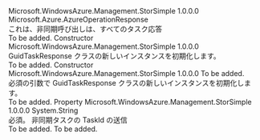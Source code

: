 <Type Name="GuidTaskResponse" FullName="Microsoft.WindowsAzure.Management.StorSimple.Models.GuidTaskResponse">
  <TypeSignature Language="C#" Value="public class GuidTaskResponse : Microsoft.Azure.AzureOperationResponse" />
  <TypeSignature Language="ILAsm" Value=".class public auto ansi beforefieldinit GuidTaskResponse extends Microsoft.Azure.AzureOperationResponse" />
  <TypeSignature Language="DocId" Value="T:Microsoft.WindowsAzure.Management.StorSimple.Models.GuidTaskResponse" />
  <TypeSignature Language="VB.NET" Value="Public Class GuidTaskResponse&#xA;Inherits AzureOperationResponse" />
  <TypeSignature Language="F#" Value="type GuidTaskResponse = class&#xA;    inherit AzureOperationResponse" />
  <AssemblyInfo>
    <AssemblyName>Microsoft.WindowsAzure.Management.StorSimple</AssemblyName>
    <AssemblyVersion>1.0.0.0</AssemblyVersion>
  </AssemblyInfo>
  <Base>
    <BaseTypeName>Microsoft.Azure.AzureOperationResponse</BaseTypeName>
  </Base>
  <Interfaces />
  <Docs>
    <summary>
            これは、非同期呼び出しは、すべてのタスク応答
            </summary>
    <remarks>To be added.</remarks>
  </Docs>
  <Members>
    <Member MemberName=".ctor">
      <MemberSignature Language="C#" Value="public GuidTaskResponse ();" />
      <MemberSignature Language="ILAsm" Value=".method public hidebysig specialname rtspecialname instance void .ctor() cil managed" />
      <MemberSignature Language="DocId" Value="M:Microsoft.WindowsAzure.Management.StorSimple.Models.GuidTaskResponse.#ctor" />
      <MemberSignature Language="VB.NET" Value="Public Sub New ()" />
      <MemberType>Constructor</MemberType>
      <AssemblyInfo>
        <AssemblyName>Microsoft.WindowsAzure.Management.StorSimple</AssemblyName>
        <AssemblyVersion>1.0.0.0</AssemblyVersion>
      </AssemblyInfo>
      <Parameters />
      <Docs>
        <summary>
            GuidTaskResponse クラスの新しいインスタンスを初期化します。
            </summary>
        <remarks>To be added.</remarks>
      </Docs>
    </Member>
    <Member MemberName=".ctor">
      <MemberSignature Language="C#" Value="public GuidTaskResponse (string taskId);" />
      <MemberSignature Language="ILAsm" Value=".method public hidebysig specialname rtspecialname instance void .ctor(string taskId) cil managed" />
      <MemberSignature Language="DocId" Value="M:Microsoft.WindowsAzure.Management.StorSimple.Models.GuidTaskResponse.#ctor(System.String)" />
      <MemberSignature Language="VB.NET" Value="Public Sub New (taskId As String)" />
      <MemberSignature Language="F#" Value="new Microsoft.WindowsAzure.Management.StorSimple.Models.GuidTaskResponse : string -&gt; Microsoft.WindowsAzure.Management.StorSimple.Models.GuidTaskResponse" Usage="new Microsoft.WindowsAzure.Management.StorSimple.Models.GuidTaskResponse taskId" />
      <MemberType>Constructor</MemberType>
      <AssemblyInfo>
        <AssemblyName>Microsoft.WindowsAzure.Management.StorSimple</AssemblyName>
        <AssemblyVersion>1.0.0.0</AssemblyVersion>
      </AssemblyInfo>
      <Parameters>
        <Parameter Name="taskId" Type="System.String" />
      </Parameters>
      <Docs>
        <param name="taskId">To be added.</param>
        <summary>
            必須の引数で GuidTaskResponse クラスの新しいインスタンスを初期化します。
            </summary>
        <remarks>To be added.</remarks>
      </Docs>
    </Member>
    <Member MemberName="TaskId">
      <MemberSignature Language="C#" Value="public string TaskId { get; set; }" />
      <MemberSignature Language="ILAsm" Value=".property instance string TaskId" />
      <MemberSignature Language="DocId" Value="P:Microsoft.WindowsAzure.Management.StorSimple.Models.GuidTaskResponse.TaskId" />
      <MemberSignature Language="VB.NET" Value="Public Property TaskId As String" />
      <MemberSignature Language="F#" Value="member this.TaskId : string with get, set" Usage="Microsoft.WindowsAzure.Management.StorSimple.Models.GuidTaskResponse.TaskId" />
      <MemberType>Property</MemberType>
      <AssemblyInfo>
        <AssemblyName>Microsoft.WindowsAzure.Management.StorSimple</AssemblyName>
        <AssemblyVersion>1.0.0.0</AssemblyVersion>
      </AssemblyInfo>
      <ReturnValue>
        <ReturnType>System.String</ReturnType>
      </ReturnValue>
      <Docs>
        <summary>
            必須。 非同期タスクの TaskId の送信
            </summary>
        <value>To be added.</value>
        <remarks>To be added.</remarks>
      </Docs>
    </Member>
  </Members>
</Type>